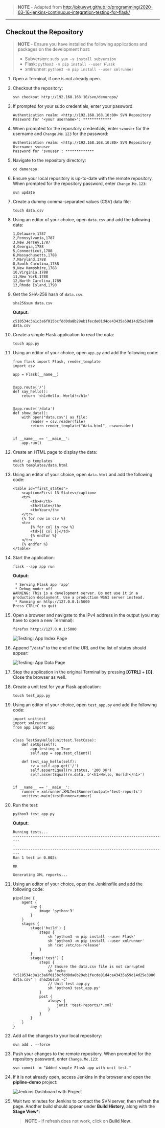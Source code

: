 
> **NOTE** - Adapted from http://pkuwwt.github.io/programming/2020-03-16-jenkins-continuous-integration-testing-for-flask/

-----

## Checkout the Repository

> **NOTE** - Ensure you have installed the following applications and packages on the development host:
> 
> - Subversion: `sudo yum -y install subversion`
> - Flask: `python3 -m pip install --user Flask`
> - xmlrunner: `python3 -m pip install --user xmlrunner`

1. Open a Terminal, if one is not already open.

2. Checkout the repository:

    ```
    svn checkout http://192.168.168.10/svn/demorepo/
    ```

3. If prompted for your sudo credentials, enter your password:

    ```
    Authentication realm: <http://192.168.168.10:80> SVN Repository
    Password for '<your username>': *************
    ```

4. When prompted for the repository credentials, enter `svnuser` for the username and `Change.Me.123` for the password:

    ```
    Authentication realm: <http://192.168.168.10:80> SVN Repository
    Username: svnuser
    Password for 'svnuser': *************
    ```

5. Navigate to the repository directory:

    ```
    cd demorepo
    ```

6.  Ensure your local repository is up-to-date with the remote repository. When prompted for the repository password, enter `Change.Me.123`:

    ```
    svn update
    ```

7. Create a dummy comma-separated values (CSV) data file:

    ```
    touch data.csv
    ```

8. Using an editor of your choice, open `data.csv` and add the following data:

    ```
    1,Delaware,1787
    2,Pennsylvania,1787
    3,New Jersey,1787
    4,Georgia,1788
    5,Connecticut,1788
    6,Massachusetts,1788
    7,Maryland,1788
    8,South Carolina,1788
    9,New Hampshire,1788
    10,Virginia,1788
    11,New York,1788
    12,North Carolina,1789
    13,Rhode Island,1790
    ```

9. Get the SHA-256 hash of `data.csv`:

    ```
    sha256sum data.csv
    ```

    **Output:**

    ```
    c510534c3a1c3a6f015bcfdd0da8b29eb1fecde01d4ce43435a59d14d25e3980  data.csv
    ```


10. Create a simple Flask application to read the data:

    ```
    touch app.py
    ```

11. Using an editor of your choice, open `app.py` and add the following code:

    ```
    from flask import Flask, render_template
    import csv

    app = Flask(__name__)


    @app.route('/')
    def say_hello():
        return '<h1>Hello, World!</h1>'


    @app.route('/data')
    def show_data():
        with open("data.csv") as file:
            reader = csv.reader(file)
            return render_template("data.html", csv=reader)


    if __name__ == '__main__':
        app.run()
    ```

12. Create an HTML page to display the data:

    ```
    mkdir -p templates
    touch templates/data.html
    ```

13. Using an editor of your choice, open `data.html` and add the following code:

    ```
    <table id="first_states">
        <caption>First 13 States</caption>
        <tr>
            <th>#</th>
            <th>State</th>
            <th>Year</th>
        </tr>
        {% for row in csv %}
        <tr>
            {% for col in row %}
            <td>{{ col }}</td>
            {% endfor %}
        </tr>
        {% endfor %}
    </table>
    ```

14. Start the application:

    ```
    flask --app app run
    ```

    **Output:**

    ```
     * Serving Flask app 'app'
     * Debug mode: off
    WARNING: This is a development server. Do not use it in a production deployment. Use a production WSGI server instead.
     * Running on http://127.0.0.1:5000
    Press CTRL+C to quit
    ```

15. Open a browser and navigate to the IPv4 address in the output (you may have to open a new Terminal):

    ```
    firefox http://127.0.0.1:5000
    ```

    ![Testing: App Index Page](32-test-app-index-page.png "Testing: App Index Page")

16. Append "`/data`" to the end of the URL and the list of states should appear:

    ![Testing: App Data Page](33-test-app-data-page.png "Testing: App Data Page")

17. Stop the application in the original Terminal by pressing **[CTRL]** + **[C]**. Close the browser as well.

18. Create a unit test for your Flask application:

    ```
    touch test_app.py
    ```

19. Using an editor of your choice, open `test_app.py` and add the following code:

    ```
    import unittest
    import xmlrunner
    from app import app


    class TestSayHello(unittest.TestCase):
        def setUp(self):
            app.testing = True
            self.app = app.test_client()

        def test_say_hello(self):
            rv = self.app.get('/')
            self.assertEqual(rv.status, '200 OK')
            self.assertEqual(rv.data, b'<h1>Hello, World!</h1>')


    if __name__ == '__main__':
        runner = xmlrunner.XMLTestRunner(output='test-reports')
        unittest.main(testRunner=runner)
    ```

19. Run the test:

    ```
    python3 test_app.py
    ```

    **Output:**

    ```
    Running tests...
    ----------------------------------------------------------------------
    .
    ----------------------------------------------------------------------
    Ran 1 test in 0.002s

    OK

    Generating XML reports...
    ```

20. Using an editor of your choice, open the Jenkinsfile and add the following code:

    ```
    pipeline {
        agent {
            any {
                image 'python:3'
            }
        }
        stages {
            stage('build') {
                steps {
                    sh 'python3 -m pip install --user Flask'
                    sh 'python3 -m pip install --user xmlrunner'
                    sh 'cat /etc/os-release'
                }
            }
            stage('test') {
                steps {
                    // Ensure the data.csv file is not corrupted
                    sh 'echo "c510534c3a1c3a6f015bcfdd0da8b29eb1fecde01d4ce43435a59d14d25e3980  data.csv" | sha256sum -c'
                    // Unit test app.py
                    sh 'python3 test_app.py'
                }
                post {
                    always {
                        junit 'test-reports/*.xml'
                    }
                }
            }
        }
    }
    ```

22. Add all the changes to your local repository:

    ```
    svn add . --force
    ```

21. Push your changes to the remote repository. When prompted for the repository password, enter `Change.Me.123`:

    ```
    svn commit -m "Added simple Flask app with unit test."
    ```

22. If it is not already open, access Jenkins in the browser and open the **pipline-demo** project:

    ![Jenkins Dashboard with Project](/03-jenkins-container/27-jenkins-dashboard-with-project.png "Jenkins Dashboard with Project")

23. Wait two minutes for Jenkins to contact the SVN server, then refresh the page. Another build should appear under **Build History**, along with the **Stage View***:

    > **NOTE** - If refresh does not work, click on **Build Now**.

